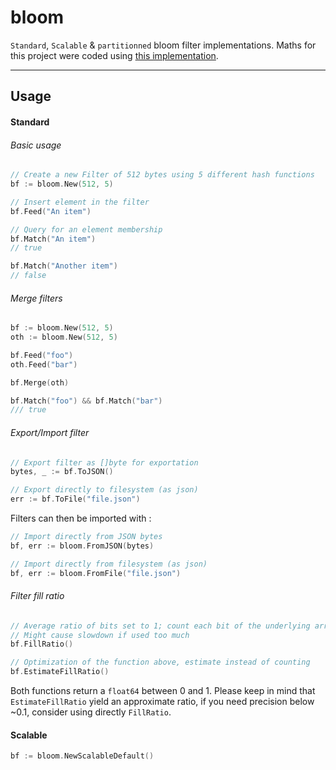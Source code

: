 bloom
===================

`Standard`, `Scalable` & `partitionned` bloom filter implementations.
Maths for this project were coded using [this implementation](http://gsd.di.uminho.pt/members/cbm/ps/dbloom.pdf).

----------

Usage
-------------

#### Standard
###### Basic usage
```go
// Create a new Filter of 512 bytes using 5 different hash functions
bf := bloom.New(512, 5)

// Insert element in the filter
bf.Feed("An item")

// Query for an element membership
bf.Match("An item")
// true

bf.Match("Another item")
// false
```

###### Merge filters
```go
bf := bloom.New(512, 5)
oth := bloom.New(512, 5)

bf.Feed("foo")
oth.Feed("bar")

bf.Merge(oth)

bf.Match("foo") && bf.Match("bar")
/// true
```


###### Export/Import filter
```go
// Export filter as []byte for exportation
bytes, _ := bf.ToJSON()

// Export directly to filesystem (as json)
err := bf.ToFile("file.json")

```

Filters can then be imported with :

```go
// Import directly from JSON bytes
bf, err := bloom.FromJSON(bytes)

// Import directly from filesystem (as json)
bf, err := bloom.FromFile("file.json")
```

###### Filter fill ratio
```go
// Average ratio of bits set to 1; count each bit of the underlying array
// Might cause slowdown if used too much
bf.FillRatio()

// Optimization of the function above, estimate instead of counting
bf.EstimateFillRatio()
```
Both functions return a `float64` between 0 and 1.
 Please keep in mind that `EstimateFillRatio`  yield an approximate ratio, if you need precision below ~0.1, consider using directly `FillRatio`.

#### Scalable
```go
bf := bloom.NewScalableDefault()
```
